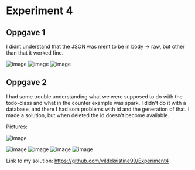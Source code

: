 # Experiment 4

## Oppgave 1
I didnt understand that the JSON was ment to be in body -> raw, but other than that it worked fine.

![image](https://user-images.githubusercontent.com/42578149/134337411-42c81ac7-28a8-48c0-ad30-bf24270a59e0.png)
![image](https://user-images.githubusercontent.com/42578149/134337476-7a67b8ef-543b-49c0-aaae-feb2d16c0929.png)
![image](https://user-images.githubusercontent.com/42578149/134337447-33cd7caf-ed43-4f38-a29b-7312f31c9238.png)

## Oppgave 2
I had some trouble understanding what we were supposed to do with the todo-class and what in the counter example was spark. 
I didn't do it with a database, and there I had som problems with id and the generation of that. I made a solution, but when deleted the id doesn't become available.

Pictures:

![image](https://user-images.githubusercontent.com/42578149/134726037-b03d36f4-933e-4a51-af22-74dcda788df1.png)

![image](https://user-images.githubusercontent.com/42578149/134726123-5613fe08-fb21-46b1-8af0-6d7e5fcb724e.png)
![image](https://user-images.githubusercontent.com/42578149/134726147-9a9a9d08-86ff-48d2-bf29-1938bba2907d.png)
![image](https://user-images.githubusercontent.com/42578149/134726192-552beb9a-17e1-4c84-a89a-56cb842fd706.png)
![image](https://user-images.githubusercontent.com/42578149/134726314-27868a77-913a-4276-9863-d3ae35bfae37.png)



Link to my solution:
https://github.com/vildekristine99/Experiment4
